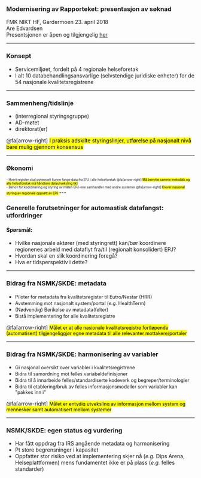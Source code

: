 ### Modernisering av Rapporteket: presentasjon av søknad
FMK NIKT HF, Gardermoen 23. april 2018
<br>
Are Edvardsen
<br>
Presentsjonen er åpen og tilgjengelig [her](https://gitpitch.com/SKDE-Felles/moderniseringRapporteket?p=presSoknadFMK#/)

---

### Konsept
- Servicemiljøet, fordelt på 4 regionale helseforetak
- I alt 10 databehandlingsansvarlige (selvstendige juridiske enheter) for de 54 nasjonale kvalitetsregistrene

---

### Sammenheng/tidslinje
- (interregional styringsgruppe)
- AD-møtet
- direktorat(er)

@fa[arrow-right]
<mark>I praksis adskilte styringslinjer, utførelse på nasjonalt nivå bare mulig gjennom konsensus</mark>

---

### Økonomi
<span style="font-size:0.6em;">
- Hvert register skal potensielt kunne fange data fra EPJ i alle helseforetak
@fa[arrow-right]
<mark>
Må benytte samme metodikk og alle helseforetak må håndtere datautveksling likt
</mark>
<br>
- Behov for koordinering og styring av måten EPJ-ene samhandler med andre systemer
@fa[arrow-right]
<mark>
Krever nasjonal styring av regionale oppsett av EPJ
</mark>
</span>
---

### Generelle forutsetninger for automastisk datafangst: utfordringer

#### Spørsmål:
- Hvilke nasjonale aktører (med styringrett) kan/bør koordinere regionenes arbeid med dataflyt fra/til (regionalt konsolidert) EPJ?
- Hvordan skal en slik koordinering foregå?
- Hva er tidsperspektiv i dette?

---

### Bidrag fra NSMK/SKDE: metadata
- <span style="font-size:0.9em;">Piloter for metadata fra kvalitetsregister til Eutro/Nestar (HRR)</span>
- <span style="font-size:0.9em;">Avstemming mot nasjonalt system/portal (*e.g.* HealthTerm)</span>
- <span style="font-size:0.9em;">(Nødvendig) Berikelse av metadata(felter)</span>
- <span style="font-size:0.9em;">Bistå implementering for alle kvalitetsregistre</span>

@fa[arrow-right]
<mark>
<span style="font-size:0.9em;">Målet er at alle nasjonale kvalitetsregistre fortløpende (automatisert) tilgjengeliggjør egne metadata til alle relevanter mottakere/portaler</span>
</mark>

---


### Bidrag fra NSMK/SKDE: harmonisering av variabler
- <span style="font-size:0.9em;">Gi nasjonal oversikt over variabler i kvalitetsregistrene</span>
- <span style="font-size:0.9em;">Bidra til samordning mot felles variabeldefinisjoner</span>
- <span style="font-size:0.9em;">Bidra til å innarbeide felles/standardiserte kodeverk og begreper/terminologier</span>
- <span style="font-size:0.9em;">Bidra til etablering/bruk av felles informasjonsmodeller som variabler kan "pakkes inn i"</span>

@fa[arrow-right]
<mark>
<span style="font-size:0.9em;">Målet er entydig utveksling av informasjon mellom system og mennesker samt automatisert mellom systemer</span>
</mark>

---

### NSMK/SKDE: egen status og vurdering
- Har fått oppdrag fra IRS angående metadata og harmonisering
- Pt store begrensninger i kapasitet
- Oppfatter stor risiko ved at implementering skjer nå (*e.g.* Dips Arena, Helseplattformen) mens fundamentet ikke er på plass (*e.g.* felles standarder)